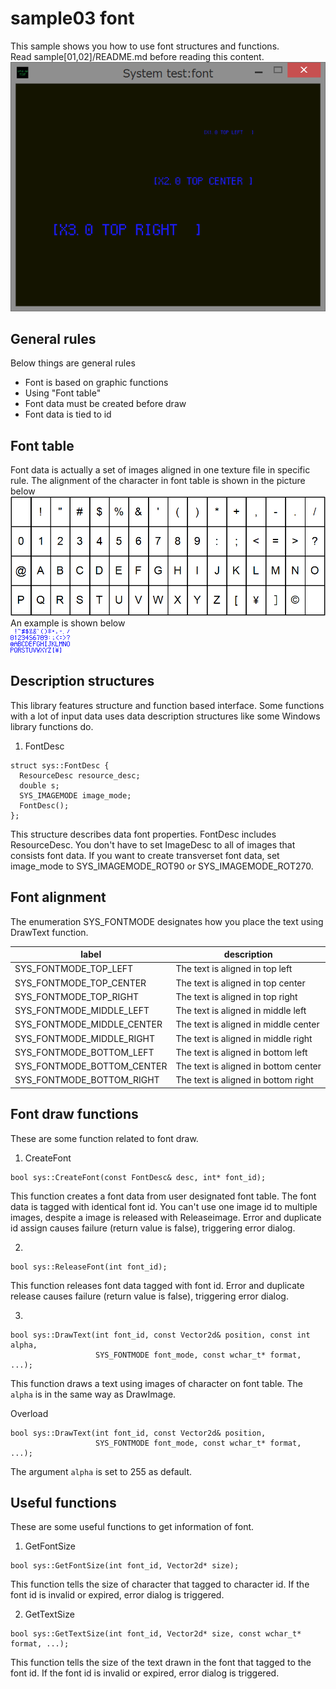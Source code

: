 ﻿sample03 font
====
This sample shows you how to use font structures and functions.<br>
Read sample[01,02]/README.md before reading this content.<br>
<img src="doc/screen_shot.png" width="656" title="screen_shot"><br>

General rules
----
Below things are general rules

 * Font is based on graphic functions
 * Using "Font table"
 * Font data must be created before draw
 * Font data is tied to id

Font table
----
Font data is actually a set of images aligned in one texture file in specific rule. The alignment of the character in font table is shown in the picture below<br>
<img src="doc/allignment.png" width="656" title="table"><br>
An example is shown below<br>
<img src="font.png" width="96" title="example"><br>

Description structures
----
This library features structure and function based interface. Some functions with a lot of input data uses data description structures like some Windows library functions do.

1. FontDesc
```
struct sys::FontDesc {
  ResourceDesc resource_desc;
  double s;
  SYS_IMAGEMODE image_mode;
  FontDesc();
};
```
This structure describes data font properties. FontDesc includes ResourceDesc. You don't have to set ImageDesc to all of images that consists font data. If you want to create transverset font data, set image_mode to SYS_IMAGEMODE_ROT90 or SYS_IMAGEMODE_ROT270.

Font alignment
----
The enumeration SYS_FONTMODE designates how you place the text using DrawText function.

|label|description|
|---|---|
|SYS_FONTMODE_TOP_LEFT|The text is aligned in top left|
|SYS_FONTMODE_TOP_CENTER|The text is aligned in top center|
|SYS_FONTMODE_TOP_RIGHT|The text is aligned in top right|
|SYS_FONTMODE_MIDDLE_LEFT|The text is aligned in middle left|
|SYS_FONTMODE_MIDDLE_CENTER|The text is aligned in middle center|
|SYS_FONTMODE_MIDDLE_RIGHT|The text is aligned in middle right|
|SYS_FONTMODE_BOTTOM_LEFT|The text is aligned in bottom left|
|SYS_FONTMODE_BOTTOM_CENTER|The text is aligned in bottom center|
|SYS_FONTMODE_BOTTOM_RIGHT|The text is aligned in bottom right|

Font draw functions
----
These are some function related to font draw.

1. CreateFont
```
bool sys::CreateFont(const FontDesc& desc, int* font_id);
```
This function creates a font data from user designated font table.
The font data is tagged with identical font id. You can't use one image id to multiple images, despite a image is released with Releaseimage. Error and duplicate id assign causes failure (return value is false), triggering error dialog.

2.
```
bool sys::ReleaseFont(int font_id);
```
This function releases font data tagged with font id. Error and duplicate release causes failure (return value is false), triggering error dialog.

3.
```
bool sys::DrawText(int font_id, const Vector2d& position, const int alpha,
                   SYS_FONTMODE font_mode, const wchar_t* format, ...);
```
This function draws a text using images of character on font table. The `alpha` is in the same way as DrawImage.

Overload
```
bool sys::DrawText(int font_id, const Vector2d& position,
                   SYS_FONTMODE font_mode, const wchar_t* format, ...);
```
The argument `alpha` is set to 255 as default.

Useful functions
----
These are some useful functions to get information of font.

1. GetFontSize
```
bool sys::GetFontSize(int font_id, Vector2d* size);
```
This function tells the size of character that tagged to character id. If the font id is invalid or expired, error dialog is triggered.

2. GetTextSize
```
bool sys::GetTextSize(int font_id, Vector2d* size, const wchar_t* format, ...);
```
This function tells the size of the text drawn in the font that tagged to the font id. If the font id is invalid or expired, error dialog is triggered.
